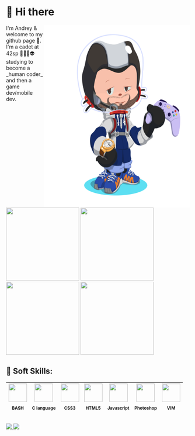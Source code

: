 # 👋 Hi there 
<img src="https://github.com/andreyvdl/andreyvdl/blob/main/images/octocat-1661991206272.png" width="400" height="500" align="right">
I'm Andrey & welcome to my github page 🙂.<br>
I'm a cadet at 42sp 👨‍🚀🚀👽 studying to become a _human coder_ and then a game dev/mobile dev.<br>

<img src="https://github.com/andreyvdl/42sp-basecamp-2021-badges/blob/main/explorador.png" width="200" height="200"> <img src="https://github.com/andreyvdl/42sp-basecamp-2021-badges/blob/main/Comunidade-3.png" width="200" height="200"> <img src="https://github.com/andreyvdl/42sp-basecamp-2021-badges/blob/main/Vila-Unida-3.png" width="200" height="200"> <img src="https://github.com/andreyvdl/42sp-basecamp-2021-badges/blob/main/Foco-1.png" width="200" height="200">

## 🧠 Soft Skills: 
<img src="https://cdn.jsdelivr.net/gh/devicons/devicon/icons/bash/bash-plain.svg" width="50" height="50"><br><sub>BASH</sub> | <img src="https://cdn.jsdelivr.net/gh/devicons/devicon/icons/c/c-plain.svg" width="50" height="50"><br><sub>C language</sub> | <img src="https://cdn.jsdelivr.net/gh/devicons/devicon/icons/css3/css3-plain-wordmark.svg" width="50" height="50"><br><sub>CSS3</sub> | <img src="https://cdn.jsdelivr.net/gh/devicons/devicon/icons/html5/html5-plain-wordmark.svg" width="50" height="50"><br><sub>HTML5</sub> | <img src="https://cdn.jsdelivr.net/gh/devicons/devicon/icons/javascript/javascript-plain.svg" width="50" height="50"><br><sub>Javascript</sub> | <img src="https://cdn.jsdelivr.net/gh/devicons/devicon/icons/photoshop/photoshop-line.svg" width="50" height="50"><br><sub>Photoshop</sub> | <img src="https://cdn.jsdelivr.net/gh/devicons/devicon/icons/vim/vim-original.svg" width="50" height="50"><br><sub>VIM</sub>
:---: | :---: | :---: | :---: | :---: | :---: | :---:
<br>

<a href="https://github.com/andreyvdl">
<img width="250em" src="https://github-readme-stats.vercel.app/api/top-langs/?username=andreyvdl&langs_count=7&theme=chartreuse-dark"/>
<img height="200em" src="https://github-readme-stats.vercel.app/api?username=andreyvdl&show_icons=true&theme=chartreuse-dark&include_all_commits=true&count_private=true"/>
<br>



<!--
**andreyvdl/andreyvdl** is a ✨ _special_ ✨ repository because its `README.md` (this file) appears on your GitHub profile.

Here are some ideas to get you started:

- 🔭 I’m currently working on ...
- 🌱 I’m currently learning ...
- 👯 I’m looking to collaborate on ...
- 🤔 I’m looking for help with ...
- 💬 Ask me about ...
- 📫 How to reach me: ...
- 😄 Pronouns: ...
- ⚡ Fun fact: ...
-->


